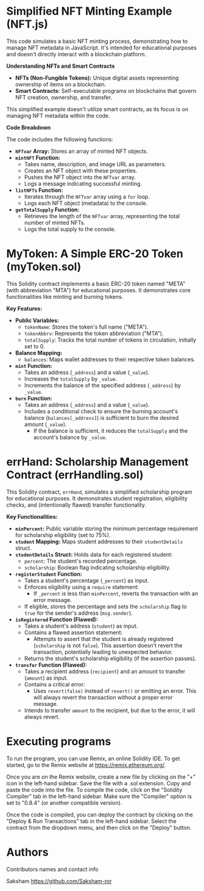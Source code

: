 
# Simplified NFT Minting Example (NFT.js)

This code simulates a basic NFT minting process, demonstrating how to manage NFT metadata in JavaScript. It's intended for educational purposes and doesn't directly interact with a blockchain platform.

**Understanding NFTs and Smart Contracts**

- **NFTs (Non-Fungible Tokens):** Unique digital assets representing ownership of items on a blockchain.
- **Smart Contracts:** Self-executable programs on blockchains that govern NFT creation, ownership, and transfer.

This simplified example doesn't utilize smart contracts, as its focus is on managing NFT metadata within the code.

**Code Breakdown**

The code includes the following functions:

- **`NFTvar` Array:** Stores an array of minted NFT objects.
- **`mintNFT` Function:**
  - Takes name, description, and image URL as parameters.
  - Creates an NFT object with these properties.
  - Pushes the NFT object into the `NFTvar` array.
  - Logs a message indicating successful minting.
- **`listNFTs` Function:**
  - Iterates through the `NFTvar` array using a `for` loop.
  - Logs each NFT object (metadata) to the console.
- **`getTotalSupply` Function:**
  - Retrieves the length of the `NFTvar` array, representing the total number of minted NFTs.
  - Logs the total supply to the console.




# MyToken: A Simple ERC-20 Token (myToken.sol)

This Solidity contract implements a basic ERC-20 token named "META" (with abbreviation "MTA") for educational purposes. It demonstrates core functionalities like minting and burning tokens.

**Key Features:**

- **Public Variables:**
   - `tokenName`: Stores the token's full name ("META").
   - `tokenAbbrv`: Represents the token abbreviation ("MTA").
   - `totalSupply`: Tracks the total number of tokens in circulation, initially set to 0.
- **Balance Mapping:**
   - `balances`: Maps wallet addresses to their respective token balances.
- **`mint` Function:**
   - Takes an address (`_address`) and a value (`_value`).
   - Increases the `totalSupply` by `_value`.
   - Increments the balance of the specified address (`_address`) by `_value`.
- **`burn` Function:**
   - Takes an address (`_address`) and a value (`_value`).
   - Includes a conditional check to ensure the burning account's balance (`balances[_address]`) is sufficient to burn the desired amount (`_value`).
     - If the balance is sufficient, it reduces the `totalSupply` and the account's balance by `_value`.

# errHand: Scholarship Management Contract (errHandling.sol)

This Solidity contract, `errHand`, simulates a simplified scholarship program for educational purposes. It demonstrates student registration, eligibility checks, and (intentionally flawed) transfer functionality.

**Key Functionalities:**

- **`minPercent`:** Public variable storing the minimum percentage requirement for scholarship eligibility (set to 75%).
- **`student` Mapping:** Maps student addresses to their `studentDetails` struct.
- **`studentDetails` Struct:** Holds data for each registered student:
   - `percent`: The student's recorded percentage.
   - `scholarship`: Boolean flag indicating scholarship eligibility.
- **`registerStudent` Function:**
   - Takes a student's percentage (`_percent`) as input.
   - Enforces eligibility using a `require` statement:
     - If `_percent` is less than `minPercent`, reverts the transaction with an error message.
   - If eligible, stores the percentage and sets the `scholarship` flag to `true` for the sender's address (`msg.sender`).
- **`isRegistered` Function (Flawed):**
   - Takes a student's address (`student`) as input.
   - Contains a flawed assertion statement:
     - Attempts to assert that the student is already registered (`scholarship` is not `false`). This assertion doesn't revert the transaction, potentially leading to unexpected behavior.
   - Returns the student's scholarship eligibility (if the assertion passes).
- **`transfer` Function (Flawed):**
   - Takes a recipient address (`recipient`) and an amount to transfer (`amount`) as input.
   - Contains a critical error:
     - Uses `revert(false)` instead of `revert()` or emitting an error. This will always revert the transaction without a proper error message.
   - Intends to transfer `amount` to the recipient, but due to the error, it will always revert.










# Executing programs

To run the program, you can use Remix, an online Solidity IDE. To get started, go to the Remix website at https://remix.ethereum.org/.

Once you are on the Remix website, create a new file by clicking on the "+" icon in the left-hand sidebar. Save the file with a .sol extension. Copy and paste the code into the file.
To compile the code, click on the "Solidity Compiler" tab in the left-hand sidebar. Make sure the "Compiler" option is set to "0.8.4" (or another compatible version).

Once the code is compiled, you can deploy the contract by clicking on the "Deploy & Run Transactions" tab in the left-hand sidebar. Select the contract from the dropdown menu, and then click on the "Deploy" button.


# Authors

Contributors names and contact info

Saksham
https://github.com/Saksham-ror
